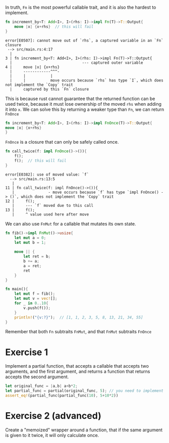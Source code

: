 In truth, `Fn` is the most powerful callable trait, and it is also the hardest to implement.

```rust
fn increment_by<T: Add<I>, I>(rhs: I)->impl Fn(T)->T::Output{
    move |x| {x+rhs}  // this will fail
}
```

```
error[E0507]: cannot move out of `rhs`, a captured variable in an `Fn` closure
 --> src/main.rs:4:17
  |
3 | fn increment_by<T: Add<I>, I>(rhs: I)->impl Fn(T)->T::Output{
  |                               --- captured outer variable
4 |     move |x| {x+rhs}
  |     ------------^^^-
  |     |           |
  |     |           move occurs because `rhs` has type `I`, which does not implement the `Copy` trait
  |     captured by this `Fn` closure
```

This is because rust cannot guarantee that the returned function can be used twice, because it must lose ownership of the moved `rhs` when adding it into `x`. We can solve this by returning a weaker type than `Fn`, we can return `FnOnce`

```rust
fn increment_by<T: Add<I>, I>(rhs: I)->impl FnOnce(T)->T::Output{
move |x| {x+rhs}
}
```

`FnOnce` is a closure that can only be safely called once.

```rust
fn call_twice(f: impl FnOnce()->()){
    f();
    f();  // this will fail
}
```

```
error[E0382]: use of moved value: `f`
  --> src/main.rs:13:5
   |
11 | fn call_twice(f: impl FnOnce()->()){
   |               - move occurs because `f` has type `impl FnOnce() -> ()`, which does not implement the `Copy` trait
12 |     f();
   |     --- `f` moved due to this call
13 |     f();
   |     ^ value used here after move
```

We can also use `FnMut` for a callable that mutates its own state.

```rust
fn fib()->impl FnMut()->usize{
    let mut a = 0;
    let mut b = 1;
    
    move || {
        let ret = b;
        b += a;
        a = ret;
        ret
    }
}

fn main(){
    let mut f = fib();
    let mut v = vec![];
    for _ in 0..10{
        v.push(f());
    }
    println!("{v:?}");  // [1, 1, 2, 3, 5, 8, 13, 21, 34, 55]
}
```

Remember that both `Fn` subtraits `FnMut`, and that `FnMut` subtraits `FnOnce`

# Exercise 1

Implement a partial function, that accepts a callable that accepts two arguments, and the first argument, and returns a function that returns accepts the second argument.

```rust
let original_func = |a,b| a+b*2;
let partial_func = partial(original_func, 5); // you need to implement this
assert_eq!(partial_func(partial_func(10), 5+10*2))
```

# Exercise 2 (advanced)

Create a "memoized" wrapper around a function, that if the same argument is given to it twice, it will only calculate once.